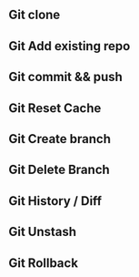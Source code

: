 ## Git clone


## Git Add existing repo


## Git commit && push


## Git Reset Cache


## Git Create branch


## Git Delete Branch

## Git History / Diff


## Git Unstash

## Git Rollback

